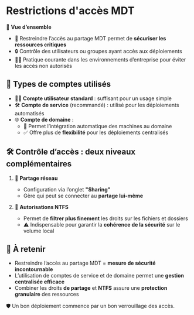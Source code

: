 # Restrictions d'accès MDT

🧭 **Vue d’ensemble**

- 🎯 Restreindre l’accès au partage MDT permet de **sécuriser les ressources critiques**
- 🔒 Contrôle des utilisateurs ou groupes ayant accès aux déploiements
- 🧑‍💼 Pratique courante dans les environnements d’entreprise pour éviter les accès non autorisés



## 👤 **Types de comptes utilisés**

- 👨‍💻 **Compte utilisateur standard** : suffisant pour un usage simple
- 🛠️ **Compte de service** (recommandé) : utilisé pour les déploiements automatisés
- 🌐 **Compte de domaine** :
  - 🔄 Permet l’intégration automatique des machines au domaine
  - ✅ Offre plus de **flexibilité** pour les déploiements centralisés



## 🛠️ **Contrôle d’accès : deux niveaux complémentaires**

1.  📁 **Partage réseau**

    - Configuration via l’onglet **"Sharing"**
    - Gère qui peut se connecter au **partage lui-même**

2.  📄 **Autorisations NTFS**

    - Permet de **filtrer plus finement** les droits sur les fichiers et dossiers
    - ⚠️ Indispensable pour garantir la **cohérence de la sécurité** sur le volume local

## 🧠 **À retenir**

- Restreindre l’accès au partage MDT = **mesure de sécurité incontournable**
- L’utilisation de comptes de service et de domaine permet une **gestion centralisée efficace**
- Combiner les droits **de partage** et **NTFS** assure une **protection granulaire** des ressources

🛡️ Un bon déploiement commence par un bon verrouillage des accès.
